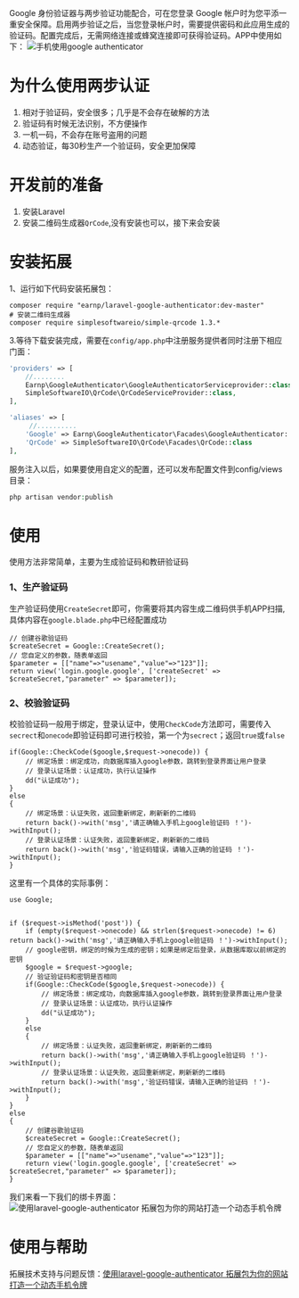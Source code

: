 Google 身份验证器与两步验证功能配合，可在您登录 Google 帐户时为您平添一重安全保障。启用两步验证之后，当您登录帐户时，需要提供密码和此应用生成的验证码。配置完成后，无需网络连接或蜂窝连接即可获得验证码。APP中使用如下：
![手机使用google authenticator](https://github.com/earnp/laravel-google-authenticator/blob/master/src/images/google/authenticator.jpg)

# 为什么使用两步认证
1. 相对于验证码，安全很多；几乎是不会存在破解的方法
1. 验证码有时候无法识别，不方便操作
1. 一机一码，不会存在账号盗用的问题
1. 动态验证，每30秒生产一个验证码，安全更加保障

# 开发前的准备  
1. 安装Laravel  
1. 安装二维码生成器`QrCode`,没有安装也可以，接下来会安装

# 安装拓展
1、运行如下代码安装拓展包：
```
composer require "earnp/laravel-google-authenticator:dev-master"
# 安装二维码生成器
composer require simplesoftwareio/simple-qrcode 1.3.*

```
3.等待下载安装完成，需要在`config/app.php`中注册服务提供者同时注册下相应门面：
```php
'providers' => [
    //........
    Earnp\GoogleAuthenticator\GoogleAuthenticatorServiceprovider::class,
    SimpleSoftwareIO\QrCode\QrCodeServiceProvider::class,
],

'aliases' => [
     //..........
    'Google' => Earnp\GoogleAuthenticator\Facades\GoogleAuthenticator::class,
    'QrCode' => SimpleSoftwareIO\QrCode\Facades\QrCode::class
],
```
服务注入以后，如果要使用自定义的配置，还可以发布配置文件到config/views目录：
```php
php artisan vendor:publish
```

# 使用
使用方法非常简单，主要为生成验证码和教研验证码
### 1、生产验证码
生产验证码使用`CreateSecret`即可，你需要将其内容生成二维码供手机APP扫描,具体内容在`google.blade.php`中已经配置成功
```
// 创建谷歌验证码
$createSecret = Google::CreateSecret();
// 您自定义的参数，随表单返回
$parameter = [["name"=>"usename","value"=>"123"]];
return view('login.google.google', ['createSecret' => $createSecret,"parameter" => $parameter]);
```

### 2、校验验证码
校验验证码一般用于绑定，登录认证中，使用`CheckCode`方法即可，需要传入`secrect`和`onecode`即验证码即可进行校验，第一个为`secrect`；返回`true`或`false`

```
if(Google::CheckCode($google,$request->onecode)) {
    // 绑定场景：绑定成功，向数据库插入google参数，跳转到登录界面让用户登录
    // 登录认证场景：认证成功，执行认证操作
    dd("认证成功");
}
else
{
    // 绑定场景：认证失败，返回重新绑定，刷新新的二维码
    return back()->with('msg','请正确输入手机上google验证码 ！')->withInput();
    // 登录认证场景：认证失败，返回重新绑定，刷新新的二维码
    return back()->with('msg','验证码错误，请输入正确的验证码 ！')->withInput();
}
```

这里有一个具体的实际事例：

```
use Google;


if ($request->isMethod('post')) {
    if (empty($request->onecode) && strlen($request->onecode) != 6) return back()->with('msg','请正确输入手机上google验证码 ！')->withInput();
    // google密钥，绑定的时候为生成的密钥；如果是绑定后登录，从数据库取以前绑定的密钥
    $google = $request->google;
    // 验证验证码和密钥是否相同
    if(Google::CheckCode($google,$request->onecode)) {
        // 绑定场景：绑定成功，向数据库插入google参数，跳转到登录界面让用户登录
        // 登录认证场景：认证成功，执行认证操作
        dd("认证成功");
    }
    else
    {
        // 绑定场景：认证失败，返回重新绑定，刷新新的二维码
        return back()->with('msg','请正确输入手机上google验证码 ！')->withInput();
        // 登录认证场景：认证失败，返回重新绑定，刷新新的二维码
        return back()->with('msg','验证码错误，请输入正确的验证码 ！')->withInput();
    }
}
else
{
    // 创建谷歌验证码
    $createSecret = Google::CreateSecret();
    // 您自定义的参数，随表单返回
    $parameter = [["name"=>"usename","value"=>"123"]];
    return view('login.google.google', ['createSecret' => $createSecret,"parameter" => $parameter]);
}
```
我们来看一下我们的绑卡界面：
![使用laravel-google-authenticator 拓展包为你的网站打造一个动态手机令牌](https://github.com/earnp/laravel-google-authenticator/blob/master/src/images/google/bindcard.jpg)

# 使用与帮助

拓展技术支持与问题反馈：[使用laravel-google-authenticator 拓展包为你的网站打造一个动态手机令牌](https://phpartisan.cn/news/49.html) 
